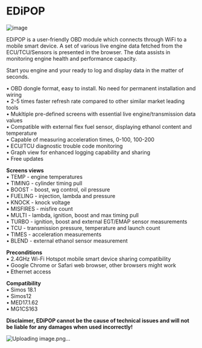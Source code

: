 # EDiPOP

![image](https://github.com/Popov77/EDiPOP/assets/59052047/09ec6bb1-3284-4f13-ae8d-0e5171de9561)

EDiPOP is a user-friendly OBD module which connects through WiFi to a mobile smart device. 
A set of various live engine data fetched from the ECU/TCU/Sensors is presented in the browser. The data assists in monitoring engine health and performance capacity. 

Start you engine and your ready to log and display data in the matter of seconds.  

• OBD dongle format, easy to install. No need for permanent installation and wiring  
• 2-5 times faster refresh rate compared to other similar market leading tools   
• Mukltiple pre-defined screens with essential live engine/transmission data values   
• Compatible with external flex fuel sensor, displaying ethanol content and temperature  
• Capable of measuring acceleration times, 0-100, 100-200   
• ECU/TCU diagnostic trouble code monitoring  
• Graph view for enhanced logging capability and sharing  
• Free updates  

**Screens views**  
• TEMP - engine temperatures  
• TIMING - cylinder timing pull  
• BOOST - boost, wg control, oil pressure   
• FUELING - injection, lambda and pressure  
• KNOCK - knock voltage  
• MISFIRES - misfire count  
• MULTI - lambda, ignition, boost and max timing pull    
• TURBO - ignition, boost and external EGT/EMAP sensor measurements   
• TCU - transmission pressure, temperature and launch count  
• TIMES - acceleration measurements  
• BLEND - external ethanol sensor measurement

**Preconditions**  
• 2.4GHz Wi-Fi Hotspot mobile smart device sharing compatibility  
• Google Chrome or Safari web browser, other browsers might work   
• Ethernet access  

**Compatibility**   
• Simos 18.1  
• Simos12   
• MED17.1.62  
• MG1CS163  

**Disclaimer, EDiPOP cannot be the cause of technical issues and will not be liable for any damages when used incorrectly!**


![Uploading image.png…]()

